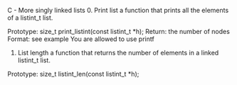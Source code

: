 C - More singly linked lists
0. Print list
 a function that prints all the elements of a listint_t list.

Prototype: size_t print_listint(const listint_t *h);
Return: the number of nodes
Format: see example
You are allowed to use printf
1. List length
a function that returns the number of elements in a linked listint_t list.

Prototype: size_t listint_len(const listint_t *h);

